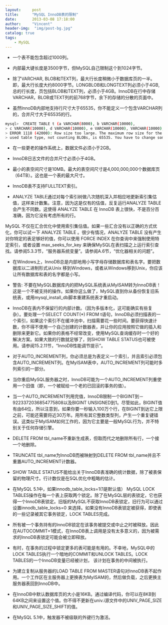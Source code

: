 ```yaml
---
layout:     post
title:      "MySQL InnoDB表的限制"
date:       2013-03-08 17:18:00
author:     "Vincent"
header-img:  "img/post-bg.jpg"
catalog: true
tags:
    - MySQL
---
```


- 一个表不能包含超过1000列。 
- 内部最大键长度是3500字节，但MySQL自己限制这个到1024字节。 

- 除了VARCHAR, BLOB和TEXT列，最大行长度稍微小于数据库页的一半。即，最大行长度大约8000字节。LONGBLOB和LONGTEXT列必须小于4GB, 总的行长度，页包括BLOB和TEXT列，必须小于4GB。InnoDB在行中存储VARCHAR，BLOB或TEXT列的前768字节，余下的存储的分散的页面中。 

- 虽然InnoDB内部地支持行尺寸大于65535，你不能定义一个包含VARCHAR列的，合并尺寸大于65535的行。 

```sh
mysql>  CREATE TABLE t (a VARCHAR(8000), b VARCHAR(10000),
> c VARCHAR(10000), d VARCHAR(10000), e VARCHAR(10000), VARCHAR(10000), g VARCHAR(10000));
> ERROR 1118 (42000): Row size too large. The maximum row size for the
> used table type, not counting BLOBs, is 65535. You have to change some columns to TEXT or BLOBs
```

- 在一些更老的操作系统上，数据文件必须小于2GB。 

- InnoDB日志文件的合并尺寸必须小于4GB。 

- 最小的表空间尺寸是10MB。最大的表空间尺寸是4,000,000,000个数据库页（64TB）。这也是一个表的最大尺寸。 

- InnoDB表不支持FULLTEXT索引。 

- ANALYZE TABLE通过对每个索引树做八次随机深入并相应地更新索引集估值，这样来计数集。注意，因为这是仅有的估值，反复运行ANALYZE TABLE会产生不同数。这使得 ANALYZE TABLE 在 InnoDB 表上很快，不是百分百准确，因为它没有考虑所有的行。 

MySQL 不仅在汇合优化中使用索引集估值。如果一些汇合没有以正确的方式优化，你可以试一下 ANALYZE TABLE 。很少有情况，ANALYZE TABLE 没有产生对你特定的表足够好的值，你可以使用 FORCE INDEX 在你查询中来强制使用特定索引，或者设置 max_seeks_for_key               来确保MySQL在表扫描之上运行索引查找。请参阅5.3.3节，“服务器系统变量”。请参阅A.6节，“优化器相关的问题”。 

- 在Windows上，InnoDB总是内部地用小写字母存储数据库和表名字。要把数据库以二进制形式从Unix 移到Windows，或者从Windows移到Unix，你应该让所有数据库和表的名字都是小写。 

- 警告: 不要在MySQL数据库内的把MySQL系统表从MyISAM转为InnoDB表！这是一个不被支持的操作。如果你这么做了，MySQL直到你从备份恢复旧系统表，或用mysql_install_db脚本重建系统表才重启动。 

- InnoDB在表内不保留行的内部计数。（因为多版本化，这可能确实有些复杂）。要处理一个SELECT COUNT(*)               FROM t语句，InnoDB必须扫描表的一个索引，如果这个索引不在缓冲池中，扫描需要花一些时间。要获得快速计数，你不得不使用一个自己创建的计数器表，并让你的应用按照它做的插入和删除来更新它。如果你的表格不经常改变，使用MySQL查询缓存时一个好的解决方案。如果大致的行数就足够了，则SHOW               TABLE STATUS也可被使用。请参阅15.2.11节，“InnoDB性能调节提示”。 

- 对于AUTO_INCREMENT列，你必须总是为表定义一个索引，并且索引必须包含AUTO_INCREMENT列。在MyISAM表中，AUTO_INCREMENT列可能时多列索引的一部分。 

- 当你重启MySQL服务器之时，InnoDB可能为一个AUTO_INCREMENT列重使用一个旧值（即，一个被赋给一个老的已回滚的事务的值）。 

- 当一个AUTO_INCREMENT列用完值，InnoDB限制一个BIGINT到－9223372036854775808以及BIGINT               UNSIGNED到1。尽管如此，BIGINT值有由64位，所以注意到，如果你要一秒输入100万个行，在BIGINT到达它上限之前，可能还需要将近30万年。用所有其它整数类型列，产生一个重复键错误。这类似于MyISAM如何工作的，因为它主要是一般MySQL行为，并不特别关于任何存储引擎。 

- DELETE FROM tbl_name不重新生成表，但取而代之地删除所有行，一个接一个地删除。 

- TRUNCATE tbl_name为InnoDB而被映射到DELETE FROM tbl_name并且不重置AUTO_INCREMENT计数器。 

- SHOW TABLE STATUS不能给出关于InnoDB表准确的统计数据，除了被表保留的物理尺寸。行计数仅是在SQL优化中粗略的估计。 

- 在MySQL 5.1中，如果innodb_table_locks=1(1是默认值） MySQL LOCK TABLES操作在每一个表上获取两个锁定。除了在MySQL层的表锁定，它也获得一个InnoDB表锁定。旧版的MySQL不获取InnoDB表锁定，旧行为可以通过设置innodb_table_locks=0 来选择。如果没有InnoDB表锁定被获得，即使表的一些记录被其它事务锁定，LOCK TABLES完成。  

- 所有被一个事务持有的InnoDB锁定在该事务被提交或中止之时被释放。因此在AUTOCOMMIT=1模式，在InnoDB表上调用是没有太多意义的，因为被需求的InnoDB表锁定可能会被立即释放。 

- 有时，在事务的过程中锁定更多的表可能是有用的。不幸地，MySQL中的LOCK TABLES执行一个暗地的COMMIT和UNLOCK TABLES。LOCK TABLES的一个InnoDB变量已经被计划， 该计划在事务的中间被执行。 

- 为建立复制从服务器的LOAD               TABLE FROM MASTER语句对InnoDB表不起作用。一个工作区在主服务器上更换表为MyISAM的，然后做负载，之后更换主服务器表回到InnoDB中。 

- 在InnoDB中默认数据库页的大小是16KB。通过编译代码，你可以在8KB到64KB之间来设置这个值。你不得不更新在univ.i源文件中的UNIV_PAGE_SIZE和UNIV_PAGE_SIZE_SHIFT的值。 

- 在MySQL 5.1中，触发器不被级联的外键行为激活。 




